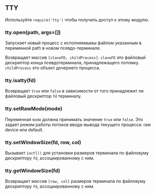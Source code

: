 ## TTY

Используйте `require('tty')` чтобы получить доступ к этому модулю.


### tty.open(path, args=[])

Запускает новый процесс с исполняемымы файлом указанным в переменной path в новом псевдо-терминале.

Возвращает массив `[slaveFD, childProcess]`. `slaveFD` это файловый дескриптор конца псевдотерминала, принадлежащего потомку. `childProcess` это объект дочернего процесса.


### tty.isatty(fd)

Возвращает `true` или `false` в зависимости от того принадлежит ли файловый дескриптор `fd` терминалу.


### tty.setRawMode(mode)

Переменная `mode` должна принимать значение `true` или `false`. Это задает режим работы потоков ввода-вывода текущего процесса: raw device или default.


### tty.setWindowSize(fd, row, col)

Вызывает `ioctl()` для установки размеров терминала по файловуму дескриптору `fd`,
ассоциированному с ним.

### tty.getWindowSize(fd)

Возвращает массив `[row, col]` размеров терминала по файловуму дескриптору `fd`,
ассоциированному с ним.

